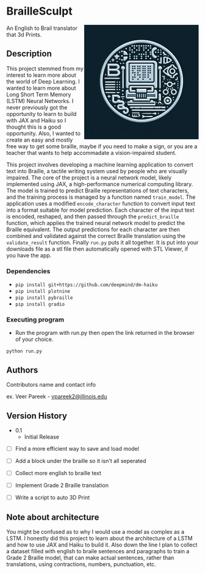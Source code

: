 # BrailleSculpt                

<img src="other/BrailleSculptLogo.png" width="300" align="right">



An English to Brail translator that 3d Prints.

## Description

This project stemmed from my interest to learn more about the world of Deep Learning. I wanted to learn more about Long Short Term Memory (LSTM) Neural Networks. I never previously got the opportunity to learn to build with JAX and Haiku so I thought this is a good opportunity. Also, I wanted to create an easy and mostly free way to get some braille, maybe if you need to make a sign, or you are a teacher that wants to help accommadate a vision-impaired student.

This project involves developing a machine learning application to convert text into Braille, a tactile writing system used by people who are visually impaired. The core of the project is a neural network model, likely implemented using JAX, a high-performance numerical computing library. The model is trained to predict Braille representations of text characters, and the training process is managed by a function named `train_model`. The application uses a modified `encode_character` function to convert input text into a format suitable for model prediction. Each character of the input text is encoded, reshaped, and then passed through the `predict_braille` function, which applies the trained neural network model to predict the Braille equivalent. The output predictions for each character are then combined and validated against the correct Braille translation using the `validate_result` function. Finally `run.py` puts it all together. It is put into your downloads file as a stl file then automatically opened with STL Viewer, if you have the app. 

### Dependencies

* `pip install git+https://github.com/deepmind/dm-haiku`
* `pip install plotnine`
* `pip install pybraille`
* `pip install gradio`


### Executing program

* Run the program with run.py then open the link returned in the browser of your choice.
  
```
python run.py
```


## Authors

Contributors name and contact info

ex. Veer Pareek - vpareek2@illinois.edu

## Version History

* 0.1
    * Initial Release

- [ ] Find a more efficient way to save and load model
- [ ] Add a block under the braille so it isn't all seperated
- [ ] Collect more english to braille text
- [ ] Implement Grade 2 Braille translation
- [ ] Write a script to auto 3D Print


## Note about architecture
You might be confused as to why I would use a model as complex as a LSTM. I honestly did this project to learn about the architecture of a LSTM and how to use JAX and Haiku to build it. Also down the line I plan to collect a dataset filled with english to braile sentences and paragraphs to train a Grade 2 Braille model, that can make actual sentences, rather than translations, using contractions, numbers, punctuation, etc. 


